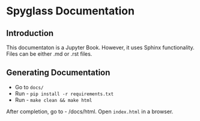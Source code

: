 # Spyglass Documentation

## Introduction

This documentaton is a Jupyter Book. However, it uses Sphinx functionality. Files can be either .md or .rst files.

## Generating Documentation

- Go to `docs/`
- Run - `pip install -r requirements.txt`
- Run -  `make clean && make html`

After completion, go to - /docs/html. Open `index.html` in a browser.
